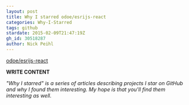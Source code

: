 ```yaml
---
layout: post
title: Why I starred odoe/esrijs-react
categories: Why-I-Starred
tags: github
stardate: 2015-02-09T21:47:19Z
gh_id: 30518287
author: Nick Peihl
---
```


[odoe/esrijs-react](https://github.com/odoe/esrijs-react)

**WRITE CONTENT**

*"Why I starred" is a series of articles describing projects I star on GitHub and why I found them interesting. My hope is that you'll find them interesting as well.*

